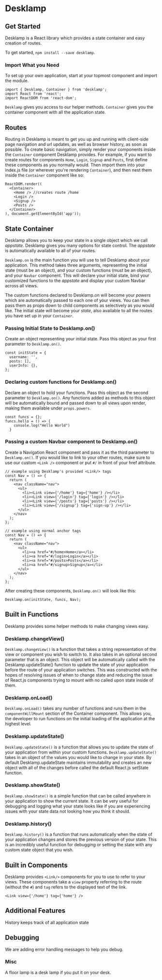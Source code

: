# Desklamp
## Get Started

Desklamp is a React library which provides a state container and easy creation of routes. 

To get started, `npm install --save desklamp`. 

### Import What you Need

To set up your own application, start at your topmost component and import the module.

```
import { Desklamp, Container } from 'desklamp'; 
import React from 'react'; 
import ReactDOM from 'react-dom';
```
`Desklamp` gives you access to our helper methods. 
`Container` gives you the container component with all the application state.

## Routes

Routing in Desklamp is meant to get you up and running with client-side page navigation and url updates, as well as browser history, as soon as possible. To create basic navigation, simply render your components inside the `Container` component Desklamp provides. For example, if you want to create routes for components `Home`, `Login`, `Signup` and `Posts`, first define these components as you normally would. Then import them into your index.js file (or wherever you're rendering `Container`), and then nest them inside the `Container` component like so:

```
ReactDOM.render((
  <Container>
    <Home /> //creates route /home
    <Login />
    <Signup />
    <Posts />
  </Container>
), document.getElementById('app'));
``` 

## State Container

Desklamp allows you to keep your state in a single object which we call _appstate_. 
Desklamp gives you many options for state control. 
The _appstate_ is automatically available to all of your routes.

`Desklamp.on` is the main function you will use to tell Desklamp about your application. This method takes three arguments, representing the initial state (must be an object), and your custom functions (must be an object), and your `Navbar` component. This will declare your initial state, bind your customized functions to the _appstate_ and display your custom Navbar across all views.

The custom functions declared to Desklamp.on will become your _powers_ which are automatically passed to each one of your views. You can then pass them as props down to child components as selectively as you would like. The initial state will become your _state_, also available to all the routes you have set up in your `Container`.

### Passing Initial State to Desklamp.on()

Create an object representing your initial state. Pass this object as your first parameter to `Desklamp.on()`.

```
const initState = {
  username: '',
  posts: [],
  userInfo: {},
};
```

### Declaring custom functions for Desklamp.on()

Declare an object to hold your functions. Pass this object as the second parameter to `Desklamp.on()`. Any functions added as methods to this object will be automatically bound and passed down to all views upon render, making them available under `props.powers`.
```
const funcs = {};
funcs.hello = () => {
    console.log("Hello World")
  }
```
### Passing a custom Navbar component to Desklamp.on()

Create a Navigation React component and pass it as the third parameter to `Desklamp.on()`. If you would like to link to your other routes, make sure to use our custom `<Link />` component or put `#/` in front of your href attribute.
```
// example using Desklamp's provided <Link/> tags
const Nav = () => {
  return (
    <nav className="nav">
      <ul>
        <li><Link view={'/home'} tag={'home'} /></li>
        <li><Link view={'/login'} tag={'login'} /></li>
        <li><Link view={'/posts'} tag={'posts'} /></li>
        <li><Link view={'/signup'} tag={'sign-up'} /></li>
      </ul>
    </nav>
  );
};

// example using normal anchor tags
const Nav = () => {
  return (
    <nav className="nav">
      <ul>
        <li><a href="#/home>Home</a></li>
        <li><a href="#/login>Login</a></li>
        <li><a href="#/posts>Posts</a></li>
        <li><a href="#/signup>Signup</a></li>
      </ul>
    </nav>
  );
};

```

After creating these components, `Desklamp.on()` will look like this: 
```
Desklamp.on(initState, funcs, Nav);
```

## Built in Functions

Desklamp provides some helper methods to make changing views easy.

### Desklamp.changeView()
`Desklamp.changeView()` is a function that takes a string representation of the view or component you wish to switch to. It also takes in an optional second parameter that is an object. This object will be automatically called with the Desklamp.updateState() function to update the state of your application before the route of your application switches. This was constructed with the hopes of resolving issues of when to change state and reducing the issue of React.js components trying to mount with no called upon state inside of them.

### Desklamp.onLoad()
`Desklamp.onLoad()` takes any number of functions and runs them in the `componentWillMount` section of the Container component. This allows you, the developer to run functions on the initial loading of the application at the highest level.

### Desklamp.updateState()
`Desklamp.updateState()` is a function that allows you to update the state of your application from within your custom functions. `Desklamp.updateState()` takes in an object of the values you would like to change in your state. By default Desklamp.updateState maintains immutability and creates an new object with all of the changes before called the default React.js setState function.

### Desklamp.showState()
`Desklamp.showState()` is a simple function that can be called anywhere in your application to show the current state. It can be very useful for debugging and logging what your state looks like if you are experiencing issues with your state data not looking how you think it should.

### Desklamp.history()
`Desklamp.history()` is a function that runs automatically when the state of your application changes and stores the previous version of your state. This is an incredibly useful function for debugging or setting the state with any custom state object that you wish.


## Built in Components

Desklamp provides `<Link/>` components for you to use to refer to your views. These components take a `view` property referring to the route (without the `#`) and `tag` refers to the displayed text of the link.

```
<Link view={'/home'} tag={'home'} />
```

## Additional Features
History keeps track of all application state

## Debugging
We are adding error handling messages to help you debug.

### Misc
A floor lamp is a desk lamp if you put it on your desk.